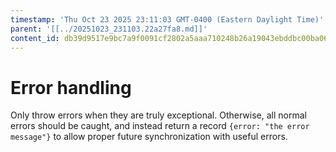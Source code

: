 ```yaml
---
timestamp: 'Thu Oct 23 2025 23:11:03 GMT-0400 (Eastern Daylight Time)'
parent: '[[../20251023_231103.22a27fa8.md]]'
content_id: db39d9517e9bc7a9f0091cf2802a5aaa710248b26a19043ebddbc00ba067bc70
---
```


# Error handling

Only throw errors when they are truly exceptional. Otherwise, all normal errors should be caught, and instead return a record `{error: "the error message"}` to allow proper future synchronization with useful errors.
